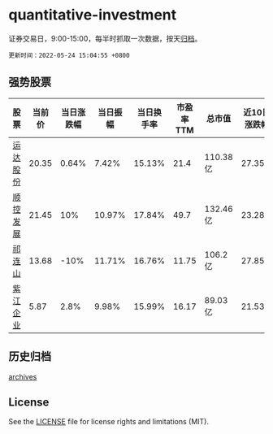 # quantitative-investment

证券交易日，9:00-15:00，每半时抓取一次数据，按天[归档](archives)。

`更新时间：2022-05-24 15:04:55 +0800`

## 强势股票

|股票|当前价|当日涨跌幅|当日振幅|当日换手率|市盈率TTM|总市值|近10日涨跌幅|
|----|----|----|----|----|----|----|----|
|[运达股份](https://xueqiu.com/S/SZ300772)|20.35|0.64%|7.42%|15.13%|21.4|110.38亿|27.35%|
|[顺控发展](https://xueqiu.com/S/SZ003039)|21.45|10%|10.97%|17.84%|49.7|132.46亿|23.28%|
|[祁连山](https://xueqiu.com/S/SH600720)|13.68|-10%|11.71%|16.76%|11.75|106.2亿|27.85%|
|[紫江企业](https://xueqiu.com/S/SH600210)|5.87|2.8%|9.98%|15.99%|16.17|89.03亿|21.53%|

## 历史归档

[archives](archives)

## License

See the [LICENSE](LICENSE) file for license rights and limitations (MIT).